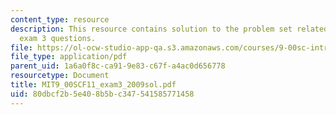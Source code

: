 ```yaml
---
content_type: resource
description: This resource contains solution to the problem set related to 2009 practice
  exam 3 questions.
file: https://ol-ocw-studio-app-qa.s3.amazonaws.com/courses/9-00sc-introduction-to-psychology-fall-2011/80dbcf2b5e408b5bc347541585771458_MIT9_00SCF11_exam3_2009sol.pdf
file_type: application/pdf
parent_uid: 1a6a0f8c-ca91-9e83-c67f-a4ac0d656778
resourcetype: Document
title: MIT9_00SCF11_exam3_2009sol.pdf
uid: 80dbcf2b-5e40-8b5b-c347-541585771458
---
```

